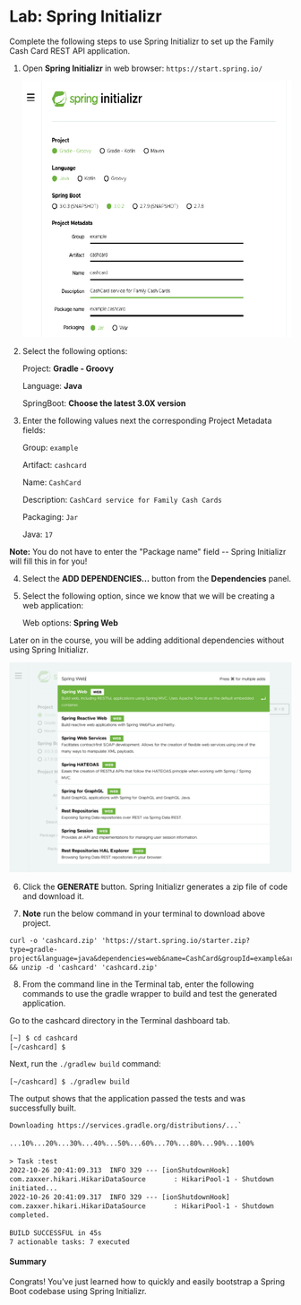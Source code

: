 Lab: Spring Initializr
======================

Complete the following steps to use Spring Initializr to set up the Family Cash Card REST API application.

1. Open **Spring Initializr** in web browser: `https://start.spring.io/`

    ![](./images/1.png)

2. Select the following options:

    Project: **Gradle - Groovy**
    
    Language: **Java**

    SpringBoot: **Choose the latest 3.0X version**

3. Enter the following values next the corresponding Project Metadata fields:

    Group: `example`

    Artifact: `cashcard`

    Name: `CashCard`

    Description: `CashCard service for Family Cash Cards`

    Packaging: `Jar`

    Java: `17`

**Note:** You do not have to enter the "Package name" field -- Spring Initializr will fill this in for you!

4. Select the **ADD DEPENDENCIES...** button from the **Dependencies** panel.

5. Select the following option, since we know that we will be creating a web application:

    Web options: **Spring Web**

Later on in the course, you will be adding additional dependencies without using Spring Initializr.

![](./images/2.png)

6. Click the **GENERATE** button. Spring Initializr generates a zip file of code and download it.

7. **Note** run the below command in your terminal to download above project.

```
curl -o 'cashcard.zip' 'https://start.spring.io/starter.zip?type=gradle-project&language=java&dependencies=web&name=CashCard&groupId=example&artifactId=cashcard&description=CashCard+service+for+Family+Cash+Cards&packaging=jar&packageName=example.cashcard&javaVersion=17' && unzip -d 'cashcard' 'cashcard.zip'
```
 
8. From the command line in the Terminal tab, enter the following commands to use the gradle wrapper to build and test the generated application.

Go to the cashcard directory in the Terminal dashboard tab.

```
[~] $ cd cashcard
[~/cashcard] $ 
```

Next, run the `./gradlew build` command:

`[~/cashcard] $ ./gradlew build`

The output shows that the application passed the tests and was successfully built.

```
Downloading https://services.gradle.org/distributions/...`

...10%...20%...30%...40%...50%...60%...70%...80%...90%...100%

> Task :test
2022-10-26 20:41:09.313  INFO 329 --- [ionShutdownHook] com.zaxxer.hikari.HikariDataSource       : HikariPool-1 - Shutdown initiated...
2022-10-26 20:41:09.317  INFO 329 --- [ionShutdownHook] com.zaxxer.hikari.HikariDataSource       : HikariPool-1 - Shutdown completed.

BUILD SUCCESSFUL in 45s
7 actionable tasks: 7 executed
```


#### Summary
Congrats! You’ve just learned how to quickly and easily bootstrap a Spring Boot codebase using Spring Initializr.